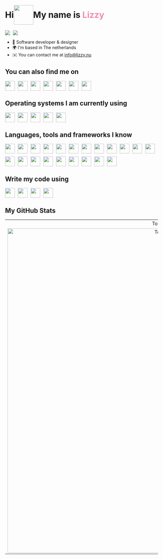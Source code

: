 # <div style="display:flex;align-items: center;"><span>Hi</span><img src="https://cdn.lizzy.nu/ghicon/wave.gif" width="64" height="64"/><span>My name is <b style="color:f08ea9">Lizzy</b></span></div>

<div style="display:flex;align-items:center;gap: 10px;">
    <a href="https://www.github.com/FzzyLizzy" target="_blank" rel="noreferrer"><img src="https://img.shields.io/github/followers/FzzyLizzyy?logo=github&style=for-the-badge&color=ec4899&labelColor=1c1917"/></a>
    <a href="https://wakatime.com/@Cuteminded"><img src="https://wakatime.com/badge/user/4e235165-5c24-4401-9a09-6d6c1b0bcb70.svg"/></a>
</div>

- 📄 Software developer & designer
- 🌍 I'm based in The netherlands
- ✉️ You can contact me at [info@lizzy.nu](mailto:info@lizzy.nu)

## You can also find me on

<div style="display:flex;align-items:center;flex-wrap:wrap;gap:10px;">
  <a href="https://hub.docker.com/u/cuteminded" target="_blank" rel="noreferrer"><img src="https://www.google.com/s2/favicons?sz=64&domain=hub.docker.com" width="32" height="32" /></a>
  <a href="https://huggingface.co/Cuteminded" target="_blank" rel="noreferrer"><img src="https://www.google.com/s2/favicons?sz=64&domain=huggingface.co" width="32" height="32" /></a>
  <a href="https://wakatime.com/@Cuteminded" target="_blank" rel="noreferrer"><img src="https://www.google.com/s2/favicons?sz=64&domain=wakatime.com" width="32" height="32" /></a>
  <a href="https://discord.com/users/375273261250117652" target="_blank"  rel="noreferrer"><img src="https://www.google.com/s2/favicons?sz=64&domain=discord.com" width="32" height="32" /></a>
  <a href="https://www.instagram.com/fzzylizzyx/" target="_blank" rel="noreferrer"><img src="https://www.google.com/s2/favicons?sz=64&domain=instagram.com" width="32" height="32" /></a>
  <a href="https://x.com/FzzyLizzy" target="_blank" rel="noreferrer"><img src="https://www.google.com/s2/favicons?sz=64&domain=x.com" width="32" height="32" /></a> 
  <a href="https://www.twitch.tv/FzzyLizzyx" target="_blank" rel="noreferrer"><img src="https://www.google.com/s2/favicons?sz=64&domain=twitch.tv" width="32" height="32" /></a>
</div>

## Operating systems I am currently using

<div style="display:flex;align-items:center;flex-wrap:wrap;gap: 10px;">
  <img src="https://cdn.lizzy.nu/ghicon/badges/macos.svg" height="32" />
  <img src="https://cdn.lizzy.nu/ghicon/badges/ios.svg" height="32" />
  <img src="https://cdn.lizzy.nu/ghicon/badges/ubuntu.svg" height="32" />
  <img src="https://cdn.lizzy.nu/ghicon/badges/android.svg" height="32" />
  <img src="https://cdn.lizzy.nu/ghicon/badges/windows.svg" height="32" />
</div>

## Languages, tools and frameworks I know

<div style="display:flex;align-items:center;flex-wrap:wrap;gap: 10px;">
  <img src="https://cdn.lizzy.nu/ghicon/badges/php.svg" height="32" />
  <img src="https://cdn.lizzy.nu/ghicon/badges/python.svg" height="32" />
  <img src="https://cdn.lizzy.nu/ghicon/badges/kotlin.svg" height="32" />
  <img src="https://cdn.lizzy.nu/ghicon/badges/javascript.svg" height="32" />
  <img src="https://cdn.lizzy.nu/ghicon/badges/csharp.svg" height="32" />
  <img src="https://cdn.lizzy.nu/ghicon/badges/dotnet.svg" height="32" />
  <img src="https://cdn.lizzy.nu/ghicon/badges/html.svg" height="32" />
  <img src="https://cdn.lizzy.nu/ghicon/badges/css.svg" height="32" />
  <img src="https://cdn.lizzy.nu/ghicon/badges/sass.svg" height="32" />
  <img src="https://cdn.lizzy.nu/ghicon/badges/jquery.svg" height="32" />
  <img src="https://cdn.lizzy.nu/ghicon/badges/mysql.svg" height="32" />
  <img src="https://cdn.lizzy.nu/ghicon/badges/postgresql.svg" height="32" />
  <img src="https://cdn.lizzy.nu/ghicon/badges/docker.svg" height="32" />
  <img src="https://cdn.lizzy.nu/ghicon/badges/nodejs.svg" height="32" />
  <img src="https://cdn.lizzy.nu/ghicon/badges/vitejs.svg" height="32" />
  <img src="https://cdn.lizzy.nu/ghicon/badges/bootstrap.svg" height="32" />
  <img src="https://cdn.lizzy.nu/ghicon/badges/tailwindcss.svg" height="32" />
  <img src="https://cdn.lizzy.nu/ghicon/badges/symfony.svg" height="32" />
  <img src="https://cdn.lizzy.nu/ghicon/badges/laravel.svg" height="32" />
  <img src="https://cdn.lizzy.nu/ghicon/badges/angular.svg" height="32" />
  <img src="https://cdn.lizzy.nu/ghicon/badges/electron.svg" height="32" />
</div>

## Write my code using
<div style="display:flex;align-items:center;flex-wrap:wrap;gap: 10px;">
    <img src="https://cdn.lizzy.nu/ghicon/badges/visualstudiocode.svg" height="32" />
    <img src="https://cdn.lizzy.nu/ghicon/badges/visualstudio.svg" height="32" />
    <img src="https://cdn.lizzy.nu/ghicon/badges/idea.svg" height="32" />
    <img src="https://cdn.lizzy.nu/ghicon/badges/xcode.svg" height="32" />

</div>

## My GitHub Stats

<table style="text-align: center;">
  <tr>
    <td>Top Languages</td>
    <td>Coding Activity over Last 7 Days</td>
  </tr>
  <tr>
    <td><img src="https://wakatime.com/share/@Cuteminded/75872a1f-a44b-40b0-82b4-83d5dc6df6e3.svg" width=1069 alt="Top Languages" /></td>
    <td><img src="https://wakatime.com/share/@Cuteminded/7856f8dc-c931-419b-bbbb-7279bcee7d2c.svg" width=1069 alt="Coding Activity over Last 7 Days" /></td>
  </tr>
 </table>
